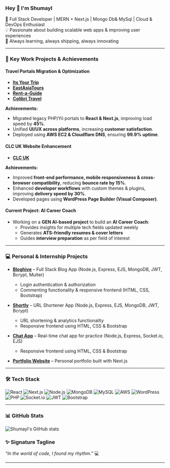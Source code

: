 ### Hey 👋 I'm Shumayl
🚀 Full Stack Developer | MERN + Next.js | Mongo Db& MySql | Cloud & DevOps Enthusiast  
💡 Passionate about building scalable web apps & improving user experiences  
🎯 Always learning, always shipping, always innovating  

---

### 🌟 Key Work Projects & Achievements

#### Travel Portals Migration & Optimization
- **[Its Your Trip](https://www.its-your-trip.com/)**  
- **[EastAsiaTours](https://www.eastasiatours.de/)**  
- **[Rent-a-Guide](https://www.rent-a-guide.de/)**  
- **[Colibri Travel](https://www.colibri-travel.de/)**  

**Achievements:**  
- Migrated legacy PHP/Yii portals to **React & Next.js**, improving load speed by **45%**.  
- Unified **UI/UX across platforms**, increasing **customer satisfaction**.  
- Deployed using **AWS EC2 & Cloudflare DNS**, ensuring **99.9% uptime**.  

#### CLC UK Website Enhancement
- **[CLC UK](https://www.clc-uk.org/)**  

**Achievements:**  
- Improved **front-end performance, mobile responsiveness & cross-browser compatibility**, reducing **bounce rate by 15%**.  
- Enhanced **developer workflows** with custom themes & plugins, improving **delivery speed by 30%**.  
- Developed pages using **WordPress Page Builder (Visual Composer)**.  

#### Current Project: AI Career Coach
- Working on a **GEN AI-based project** to build an **AI Career Coach**:  
  - Provides insights for multiple tech fields updated weekly  
  - Generates **ATS-friendly resumes & cover letters**  
  - Guides **interview preparation** as per field of interest  

---

### 💻 Personal & Internship Projects

- **[Bloghive](https://github.com/mohdShumayl/Bloghive)** – Full Stack Blog App (Node.js, Express, EJS, MongoDB, JWT, Bcrypt, Multer)  
  - Login authentication & authorization  
  - Commenting functionality & responsive frontend (HTML, CSS, Bootstrap)  

- **[Shortly](https://github.com/mohdShumayl/shortly)** – URL Shortener App (Node.js, Express, EJS, MongoDB, JWT, Bcrypt)  
  - URL shortening & analytics functionality  
  - Responsive frontend using HTML, CSS & Bootstrap  

- **[Chat App](https://github.com/mohdShumayl/chatApp)** – Real-time chat app for practice (Node.js, Express, Socket.io, EJS)  
  - Responsive frontend using HTML, CSS & Bootstrap  

- **[Portfolio Website](https://github.com/mohdShumayl/Shumayl-Portfolio)** – Personal portfolio built with Next.js  

---

### 🛠 Tech Stack
![React](https://img.shields.io/badge/-React-blue?logo=react&logoColor=white) 
![Next.js](https://img.shields.io/badge/-Next.js-black?logo=next.js) 
![Node.js](https://img.shields.io/badge/-Node.js-green?logo=node.js) 
![MongoDB](https://img.shields.io/badge/-MongoDB-darkgreen?logo=mongodb) 
![MySQL](https://img.shields.io/badge/-MySQL-blue?logo=mysql) 
![AWS](https://img.shields.io/badge/-AWS-orange?logo=amazon-aws) 
![WordPress](https://img.shields.io/badge/-WordPress-blue?logo=wordpress) 
![PHP](https://img.shields.io/badge/-PHP-777BB4?logo=php) 
![Socket.io](https://img.shields.io/badge/-Socket.io-black?logo=socket.io) 
![JWT](https://img.shields.io/badge/-JWT-yellow?logo=jsonwebtokens) 
![Bootstrap](https://img.shields.io/badge/-Bootstrap-purple?logo=bootstrap)  

---

### 📊 GitHub Stats
![Shumayl's GitHub stats](https://github-readme-stats.vercel.app/api?username=mohdShumayl&show_icons=true&theme=tokyonight)

### ✨ Signature Tagline
*“In the world of code, I found my rhythm.”* 💻

---

